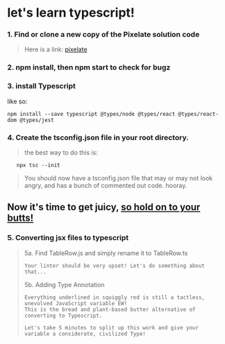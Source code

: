 # let's learn typescript!

### 1. Find or clone a new copy of the Pixelate solution code

  > Here is a link: [pixelate](https://github.com/FullstackAcademy/PairExercise.Pixelate.Solution)

### 2. npm install, then npm start to check for bugz

### 3. install Typescript 

like so: 
    
    npm install --save typescript @types/node @types/react @types/react-dom @types/jest
    
### 4. Create the tsconfig.json file in your root directory. 
    
  > the best way to do this is: 
        
       npx tsc --init
    
  > You should now have a tsconfig.json file that may or may not look angry, and has a bunch of commented out code. hooray.
    
 ## Now it's time to get juicy, [so hold on to your butts!](https://www.youtube.com/watch?v=HKK4KmDlj8U)
 
### 5. Converting jsx files to typescript

  > 5a. Find TableRow.js and simply rename it to TableRow.ts
  > 
  >     Your linter should be very upset! Let's do something about that...
  >     
  > 5b. Adding Type Annotation
  > 
  >     Everything underlined in squiggly red is still a tactless, unevolved JavaScript variable EW!
  >     This is the bread and plant-based butter alternative of converting to Typescript. 
  >     
  >     Let's take 5 minutes to split up this work and give your variable a considerate, civilized Type!


 
    
    
    

